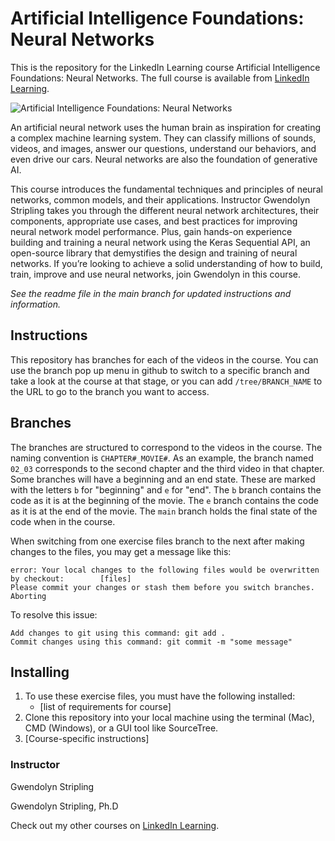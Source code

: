 # Artificial Intelligence Foundations: Neural Networks
This is the repository for the LinkedIn Learning course Artificial Intelligence Foundations: Neural Networks. The full course is available from [LinkedIn Learning][lil-course-url].

![Artificial Intelligence Foundations: Neural Networks][lil-thumbnail-url] 

An artificial neural network uses the human brain as inspiration for creating a complex machine learning system. They can classify millions of sounds, videos, and images, answer our questions, understand our behaviors, and even drive our cars. Neural networks are also the foundation of generative AI.


This course introduces the fundamental techniques and principles of neural networks, common models, and their applications. Instructor Gwendolyn Stripling takes you through the different neural network architectures, their components, appropriate use cases, and best practices for improving neural network model performance.  Plus, gain hands-on experience building and training a neural network using the Keras Sequential API, an open-source library that demystifies the design and training of neural networks. If you’re looking to achieve a solid understanding of how to build, train, improve and use neural networks, join Gwendolyn in this course.


_See the readme file in the main branch for updated instructions and information._
## Instructions
This repository has branches for each of the videos in the course. You can use the branch pop up menu in github to switch to a specific branch and take a look at the course at that stage, or you can add `/tree/BRANCH_NAME` to the URL to go to the branch you want to access.

## Branches
The branches are structured to correspond to the videos in the course. The naming convention is `CHAPTER#_MOVIE#`. As an example, the branch named `02_03` corresponds to the second chapter and the third video in that chapter. 
Some branches will have a beginning and an end state. These are marked with the letters `b` for "beginning" and `e` for "end". The `b` branch contains the code as it is at the beginning of the movie. The `e` branch contains the code as it is at the end of the movie. The `main` branch holds the final state of the code when in the course.

When switching from one exercise files branch to the next after making changes to the files, you may get a message like this:

    error: Your local changes to the following files would be overwritten by checkout:        [files]
    Please commit your changes or stash them before you switch branches.
    Aborting

To resolve this issue:
	
    Add changes to git using this command: git add .
	Commit changes using this command: git commit -m "some message"

## Installing
1. To use these exercise files, you must have the following installed:
	- [list of requirements for course]
2. Clone this repository into your local machine using the terminal (Mac), CMD (Windows), or a GUI tool like SourceTree.
3. [Course-specific instructions]

### Instructor

Gwendolyn Stripling 
                            
Gwendolyn Stripling, Ph.D

                            

Check out my other courses on [LinkedIn Learning](https://www.linkedin.com/learning/instructors/gwendolyn-stripling).

[lil-course-url]: https://www.linkedin.com/learning/artificial-intelligence-foundations-neural-networks-22853427?dApp=59033956&leis=LAA
[lil-thumbnail-url]: https://media.licdn.com/dms/image/D560DAQEoegTVKM0iTw/learning-public-crop_288_512/0/1694723397057?e=2147483647&v=beta&t=PKLHqEOG8zomrm4rMjxvS8y9kRu7VQ0dJFlc4dp8g_I

